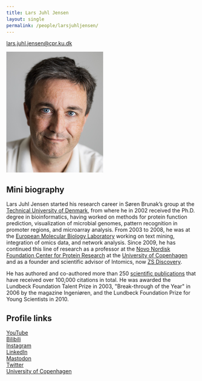 ```yaml
---
title: Lars Juhl Jensen
layout: single
permalink: /people/larsjuhljensen/
---
```

<lars.juhl.jensen@cpr.ku.dk>

![Photo of Lars Juhl Jensen](people_larsjuhljensen_big.jpg)  

## Mini biography

Lars Juhl Jensen started his research career in Søren Brunak’s group at the [Technical University of Denmark](http://www.dtu.dk/), from where he in 2002 received the Ph.D. degree in bioinformatics, having worked on methods for protein function prediction, visualization of microbial genomes, pattern recognition in promoter regions, and microarray analysis. From 2003 to 2008, he was at the [European Molecular Biology Laboratory](https://www.embl.de/) working on text mining, integration of omics data, and network analysis. Since 2009, he has continued this line of research as a professor at the [Novo Nordisk Foundation Center for Protein Research](http://www.cpr.ku.dk/) at the [University of Copenhagen](http://www.ku.dk/) and as a founder and scientific advisor of Intomics, now [ZS Discovery](https://www.zs.com/solutions/life-sciences-randd-and-medical/zs-discovery).

He has authored and co-authored more than 250 [scientific publications](/publications/) that have received over 100,000 citations in total. He was awarded the Lundbeck Foundation Talent Prize in 2003, "Break-through of the Year" in 2006 by the magazine Ingeniøren, and the Lundbeck Foundation Prize for Young Scientists in 2010.

## Profile links

[YouTube](https://www.youtube.com/larsjuhljensen)  
[Bilibili](https://space.bilibili.com/1200715457)  
[Instagram](https://www.instagram.com/lars.juhl.jensen/)  
[LinkedIn](https://www.linkedin.com/in/larsjuhljensen/)  
[Mastodon](https://mas.to/@larsjuhljensen)  
[Twitter](https://twitter.com/larsjuhljensen)  
[University of Copenhagen](https://www.cpr.ku.dk/staff/jensen-group/?pure=en/persons/343848)
